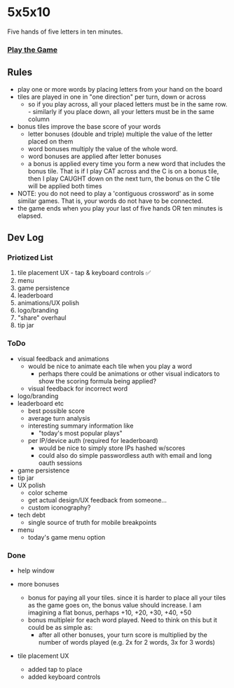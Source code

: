 # 5x5x10

Five hands of five letters in ten minutes.

### [Play the Game](https://animate-object.github.io/5510/)

## Rules

- play one or more words by placing letters from your hand on the board
- tiles are played in one in "one direction" per turn, down or across
  - so if you play across, all your placed letters must be in the same row. - similarly if you place down, all your letters must be in the same column
- bonus tiles improve the base score of your words
  - letter bonuses (double and triple) multiple the value of the letter placed on them
  - word bonuses multiply the value of the whole word.
  - word bonuses are applied after letter bonuses
  - a bonus is applied every time you form a new word that includes the bonus tile. That is if I play CAT across and the C is on a bonus tile, then I play CAUGHT down on the next turn, the bonus on the C tile will be applied both times
- NOTE: you do not need to play a 'contiguous crossword' as in some similar games. That is, your words do not have to be connected.
- the game ends when you play your last of five hands OR ten minutes is elapsed.

## Dev Log

### Priotized List

1. tile placement UX - tap & keyboard controls ✅
2. menu
3. game persistence
4. leaderboard
5. animations/UX polish
6. logo/branding
7. "share" overhaul
8. tip jar

### ToDo

- visual feedback and animations
  - would be nice to animate each tile when you play a word
    - perhaps there could be animations or other visual indicators to show the scoring formula being applied?
  - visual feedback for incorrect word
- logo/branding
- leaderboard etc
  - best possible score
  - average turn analysis
  - interesting summary information like
    - "today's most popular plays"
  - per IP/device auth (required for leaderboard)
    - would be nice to simply store IPs hashed w/scores
    - could also do simple passwordless auth with email and long oauth sessions
- game persistence
- tip jar
- UX polish
  - color scheme
  - get actual design/UX feedback from someone...
  - custom iconography?
- tech debt
  - single source of truth for mobile breakpoints
- menu
  - today's game menu option

### Done

- help window

- more bonuses

  - bonus for paying all your tiles. since it is harder to place all your tiles as the game goes on, the bonus value should increase. I am imagining a flat bonus, perhaps +10, +20, +30, +40, +50
  - bonus multipleir for each word played. Need to think on this but it could be as simple as:
    - after all other bonuses, your turn score is multiplied by the number of words played (e.g. 2x for 2 words, 3x for 3 words)

- tile placement UX
  - added tap to place
  - added keyboard controls
